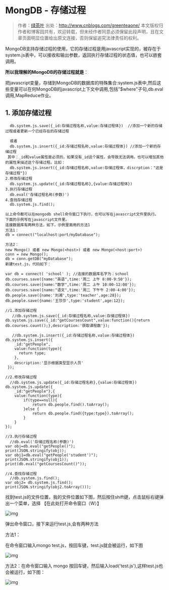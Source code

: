 # MongDB - 存储过程

> 作者：[绿茶叶](http://www.cnblogs.com/greenteaone/)
> 出处：http://www.cnblogs.com/greenteaone/
> 本文版权归作者和博客园共有，欢迎转载，但未经作者同意必须保留此段声明，且在文章页面明显位置给出原文连接，否则保留追究法律责任的权利。

MongoDB支持存储过程的使用，它的存储过程是用javascript实现的，被存在于system.js表中，可以接收和输出参数，返回执行存储过程的状态值，也可以嵌套调用。

  **所以我理解的MongoDB的存储过程就是**：

  把javascript变量，存储到MongoDB的数据库的特殊集合:system.js表中,然后这些变量可以在何MongoDB的javascript上下文中调用,包括"$where"子句,db.eval调用,MapReduce作业。

##   1. 添加存储过程

```
  db.system.js.save({_id:存储过程名称,value:存储过程体})  //添加一个新的存储过程或者更新一个已经存在的存储过程

  或者
  db.system.js.insert({_id:存储过程名称,value:存储过程体}) //添加一个新的存储过程
 其中：_id和value属性是必须的，如果没有_id这个属性，会导致无法调用。也可以增加其他的属性来描述这个存储过程。比如：
  db.system.js.insert({_id:存储过程名称,value:存储过程体，discrption："这是存储过程"})
2.修改存储过程
  db.system.js.update({_id:存储过程名称},{value:存储过程体})
3.执行存储过程
  db.eval('存储过程名称(参数)')
4.查找存储过程   
  db.system.js.find();

以上命令都可以在mongodb shell命令窗口下执行，也可以写在javascript文件里执行。
下面的示例写在javascript文件里。
连接数据库有两种方法，如下，示例里面用的方法1
方法1：
db = connect("localhost:port/myDatabase");

方法2：
new Mongo() 或者 new Mongo(<host>) 或者 new Mongo(<host:port>)
conn = new Mongo();
db = conn.getDB("myDatabase");
新建test.js，代码如下： 
```



```
var db = connect( 'school' ); //连接的数据库名字为：school
db.courses.save({name:"英语",time:'周二 上午 8:00-9:50'});
db.courses.save({name:"数学",time:'周二 上午 10:00-12:00'});
db.courses.save({name:"语文",time:'周二 下午午 2:00-4:00'});
db.people.save({name:'刘湘',type:'teacher',age:28});
db.people.save({name:'王莎莎',type:'student',age:12});

//1.添加存储过程
   //db.system.js.save({_id:存储过程名称,value:存储过程体})
db.system.js.save({_id:"getCoursesCount",value:function(){return db.courses.count();},description:'获取课程数'});

   //db.system.js.insert({_id:存储过程名称,value:存储过程体})
db.system.js.insert({
    _id:"getPeople",
    value:function(type){
      return type;
    },
    description:'显示根据类型显示人员'
 });

//2.修改存储过程
  //db.system.js.update({_id:存储过程名称},{value:存储过程体})
db.system.js.update({
    _id:"getPeople"},{
    value:function(type){
        if(type==null){
            return db.people.find().toArray();
        }else {
            return db.people.find({type:type}).toArray();
        }
    }
});

//3.执行存储过程
  //db.eval('存储过程名称(参数)')
var obj=db.eval("getPeople()");
print(JSON.stringify(obj));
var obj1=db.eval("getPeople('student')");
print(JSON.stringify(obj1));
print(db.eval("getCoursesCount()"));

//4.查找存储过程
  //db.system.js.find();
var obj2= db.system.js.find();
print(JSON.stringify(obj2.toArray()));
```

找到test.js的文件位置，我的文件位置如下图，然后按住shift键，点击鼠标右键弹出一个菜单，选择 【在此处打开命令窗口（W）】

 

![img](https://images2015.cnblogs.com/blog/137142/201602/137142-20160202142109007-1521588429.png)

弹出命令窗口，接下来运行test.js,会有两种方法

方法1：

在命令窗口输入mongo test.js，按回车键，test.js就会被运行，如下图

![img](https://images2015.cnblogs.com/blog/137142/201602/137142-20160202142715085-2117616175.png)

方法2：在命令窗口输入 mongo 按回车键，然后输入load('test.js'),这样test.js也会被运行，如下图：

![img](https://images2015.cnblogs.com/blog/137142/201602/137142-20160202143047882-1790410887.png)

